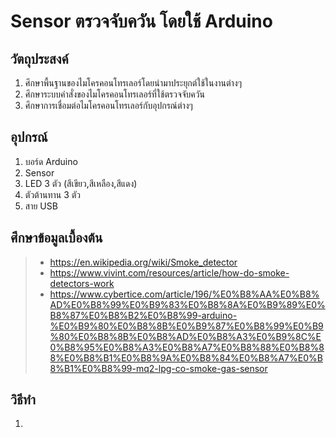 # Sensor ตรวจจับควัน โดยใช้ Arduino
## วัตถุประสงค์
1. ศึกษาพื้นฐานของไมโครคอนโทรเลอร์โดยนำมาประยุกต์ใช้ในงานต่างๆ
2. ศึกษาระบบคำสั่งของไมโครคอนโทรเลอร์ที่ใช้ตรวจจับควัน
3. ศึกษาการเชื่อมต่อไมโครคอนโทรเลอร์กับอุปกรณ์ต่างๆ
## อุปกรณ์
1. บอร์ด Arduino 
2. Sensor 
3. LED 3 ตัว (สีเขียว,สีเหลือง,สีแดง)
4. ตัวต้านทาน 3 ตัว
5. สาย USB
## ศึกษาข้อมูลเบื้องต้น
> - https://en.wikipedia.org/wiki/Smoke_detector
> - https://www.vivint.com/resources/article/how-do-smoke-detectors-work
> - https://www.cybertice.com/article/196/%E0%B8%AA%E0%B8%AD%E0%B8%99%E0%B9%83%E0%B8%8A%E0%B9%89%E0%B8%87%E0%B8%B2%E0%B8%99-arduino-%E0%B9%80%E0%B8%8B%E0%B9%87%E0%B8%99%E0%B9%80%E0%B8%8B%E0%B8%AD%E0%B8%A3%E0%B9%8C%E0%B8%95%E0%B8%A3%E0%B8%A7%E0%B8%88%E0%B8%88%E0%B8%B1%E0%B8%9A%E0%B8%84%E0%B8%A7%E0%B8%B1%E0%B8%99-mq2-lpg-co-smoke-gas-sensor
## วิธีทำ 
1. 
